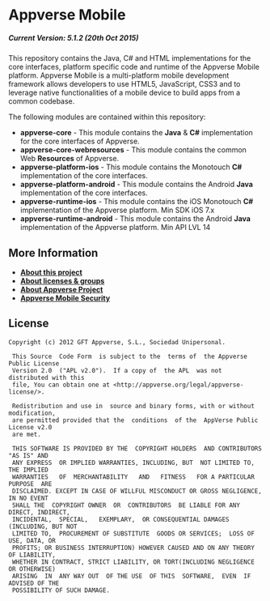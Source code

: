 # Appverse Mobile


##### Current Version: 5.1.2 (20th Oct 2015) 
 

This repository contains the Java, C# and HTML implementations for the core interfaces, platform specific code and runtime of the Appverse Mobile platform. Appverse Mobile is a multi-platform mobile development framework allows developers to use HTML5, JavaScript, CSS3 and to leverage native functionalities of a mobile device to build apps from a common codebase.

The following modules are contained within this repository:

* **appverse-core** - This module contains the **Java** & **C#** implementation for the core interfaces of Appverse.
* **appverse-core-webresources** - This module contains the common Web **Resources** of Appverse.
* **appverse-platform-ios** - This module contains the Monotouch **C#** implementation of the core interfaces.
* **appverse-platform-android** - This module contains the Android **Java** implementation of the core interfaces.
* **appverse-runtime-ios** - This module contains the iOS Monotouch **C#** implementation of the Appverse platform. Min SDK iOS 7.x
* **appverse-runtime-android** - This module contains the Android **Java** implementation of the Appverse platform. Min API LVL 14



## More Information

* **[About this project](http://appverse.github.com/appverse-mobile)**
* **[About licenses & groups](http://appverse.github.com)**
* **[About Appverse Project](http://appverse.org)**
* **[Appverse Mobile Security](SECURITY.md)**


## License

    Copyright (c) 2012 GFT Appverse, S.L., Sociedad Unipersonal.

     This Source  Code Form  is subject to the  terms of  the Appverse Public License 
     Version 2.0  ("APL v2.0").  If a copy of  the APL  was not  distributed with this 
     file, You can obtain one at <http://appverse.org/legal/appverse-license/>.

     Redistribution and use in  source and binary forms, with or without modification, 
     are permitted provided that the  conditions  of the  AppVerse Public License v2.0 
     are met.

     THIS SOFTWARE IS PROVIDED BY THE  COPYRIGHT HOLDERS  AND CONTRIBUTORS "AS IS" AND
     ANY EXPRESS  OR IMPLIED WARRANTIES, INCLUDING, BUT  NOT LIMITED TO,   THE IMPLIED
     WARRANTIES   OF  MERCHANTABILITY   AND   FITNESS   FOR A PARTICULAR  PURPOSE  ARE
     DISCLAIMED. EXCEPT IN CASE OF WILLFUL MISCONDUCT OR GROSS NEGLIGENCE, IN NO EVENT
     SHALL THE  COPYRIGHT OWNER  OR  CONTRIBUTORS  BE LIABLE FOR ANY DIRECT, INDIRECT,
     INCIDENTAL,  SPECIAL,   EXEMPLARY,  OR CONSEQUENTIAL DAMAGES  (INCLUDING, BUT NOT
     LIMITED TO,  PROCUREMENT OF SUBSTITUTE  GOODS OR SERVICES;  LOSS OF USE, DATA, OR
     PROFITS; OR BUSINESS INTERRUPTION) HOWEVER CAUSED AND ON ANY THEORY OF LIABILITY,
     WHETHER IN CONTRACT, STRICT LIABILITY, OR TORT(INCLUDING NEGLIGENCE OR OTHERWISE) 
     ARISING  IN  ANY WAY OUT  OF THE USE  OF THIS  SOFTWARE,  EVEN  IF ADVISED OF THE 
     POSSIBILITY OF SUCH DAMAGE.
